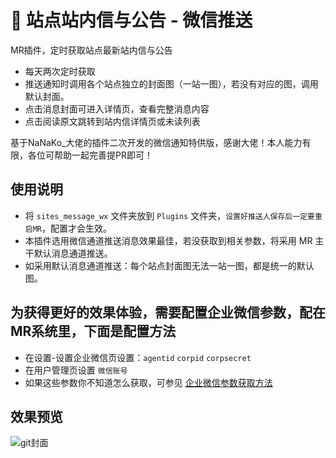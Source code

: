 # 💌 站点站内信与公告 - 微信推送
MR插件，定时获取站点最新站内信与公告
- 每天两次定时获取
- 推送通知时调用各个站点独立的封面图（一站一图），若没有对应的图，调用默认封面。
- 点击消息封面可进入详情页，查看完整消息内容
- 点击阅读原文跳转到站内信详情页或未读列表

基于NaNaKo_大佬的插件二次开发的微信通知特供版，感谢大佬！本人能力有限，各位可帮助一起完善提PR即可！



## 使用说明
- 将 `sites_message_wx` 文件夹放到 `Plugins` 文件夹，`设置好推送人保存后一定要重启MR`，配置才会生效。
- 本插件选用微信通道推送消息效果最佳，若没获取到相关参数，将采用 MR 主干默认消息通道推送。
- 如采用默认消息通道推送：每个站点封面图无法一站一图，都是统一的默认图。


## 为获得更好的效果体验，需要配置企业微信参数，配在MR系统里，下面是配置方法
- 在设置-设置企业微信页设置：`agentid` `corpid` `corpsecret`
- 在用户管理页设置 `微信账号`
- 如果这些参数你不知道怎么获取，可参见 [企业微信参数获取方法](https://alanoo.notion.site/thumb_media_id-64f170f7dcd14202ac5abd6d0e5031fb)



## 效果预览
![git封面](https://user-images.githubusercontent.com/68833595/211461063-975400c0-eb6e-4ca1-a26a-eb903b885349.png)




